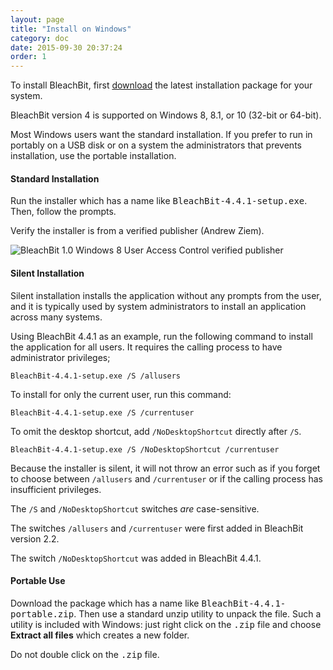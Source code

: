 ```yaml
---
layout: page
title: "Install on Windows"
category: doc
date: 2015-09-30 20:37:24
order: 1
---
```


To install BleachBit, first <a href="https://www.bleachbit.org/download">download</a> the latest installation package for your system.

BleachBit version 4 is supported on Windows 8, 8.1, or 10 (32-bit or 64-bit).

Most Windows users want the standard installation. If you prefer to run in portably on a USB disk or on a system the administrators that prevents installation, use the portable installation.

#### Standard Installation

Run the installer which has a name like <tt>BleachBit-4.4.1-setup.exe</tt>. Then, follow the prompts.

Verify the installer is from a verified publisher (Andrew Ziem).

![BleachBit 1.0 Windows 8 User Access Control verified publisher](https://lh6.googleusercontent.com/-UJw5HRIY5Q4/UoWhya1zE6I/AAAAAAAADOk/E3zBkhxE4GE/s800/bleachbit-10-user-access-control-signed.png)

#### Silent Installation

Silent installation installs the application without any prompts from the user, and it is typically used by system administrators to install an application across many systems.

Using BleachBit 4.4.1 as an example, run the following command to install the application for all users. It requires the calling process to have administrator privileges;

`BleachBit-4.4.1-setup.exe /S /allusers`

To install for only the current user, run this command:

`BleachBit-4.4.1-setup.exe /S /currentuser`

To omit the desktop shortcut, add `/NoDesktopShortcut` directly after `/S`.

`BleachBit-4.4.1-setup.exe /S /NoDesktopShortcut /currentuser`

Because the installer is silent, it will not throw an error such as if you forget to choose between `/allusers` and `/currentuser` or if the calling process has insufficient privileges.

The `/S` and `/NoDesktopShortcut` switches _are_ case-sensitive.

The switches `/allusers` and `/currentuser` were first added in BleachBit version 2.2.

The switch `/NoDesktopShortcut` was added in BleachBit 4.4.1.

#### Portable Use

Download the package which has a name like <tt>BleachBit-4.4.1-portable.zip</tt>. Then use a standard unzip utility to unpack the file. Such a utility is included with Windows: just right click on the <tt>.zip</tt> file and choose **Extract all files** which creates a new folder.

Do not double click on the <tt>.zip</tt> file.

